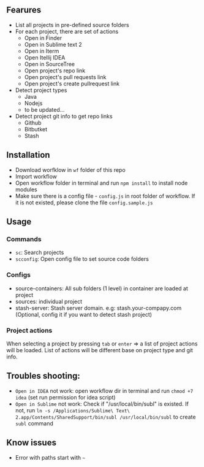## Fearures
- List all projects in pre-defined source folders
- For each project, there are set of actions
    + Open in Finder
    + Open in Sublime text 2
    + Open in Iterm
    + Open Itellij IDEA
    + Open in SourceTree
    + Open project's repo link
    + Open project's pull requests link
    + Open project's create pullrequest link
- Detect project types
    + Java
    + Nodejs
    + to be updated...
- Detect project git info to get repo links
    + Github
    + Bitbutket
    + Stash

## Installation
- Download worfklow in `wf` folder of this repo
- Import workflow
- Open workflow folder in terminal and run `npm install` to install node modules
- Make sure there is a config file - `config.js` in root folder of workflow. If it is not existed, please clone the file `config.sample.js`

## Usage
### Commands
- `sc`: Search projects
- `scconfig`: Open config file to set source code folders

### Configs
- source-containers: All sub folders (1 level) in container are loaded at project
- sources: individual project
- stash-server: Stash server domain. e.g: stash.your-compapy.com
(Optional, config it if you want to detect stash project)

### Project actions
When selecting a project by pressing `tab` or `enter` => a list of project actions will be loaded. List of actions will be different base on project type and git info.

## Troubles shooting:
- `Open in IDEA` not work: open workflow dir in terminal and run `chmod +7 idea` (set run permission for idea script)
- `Open in Sublime` not work: Check if "/usr/local/bin/subl" is existed.
If not, run `ln -s /Applications/Sublime\ Text\ 2.app/Contents/SharedSupport/bin/subl /usr/local/bin/subl` to create `subl` command

## Know issues
- Error with paths start with `~`

